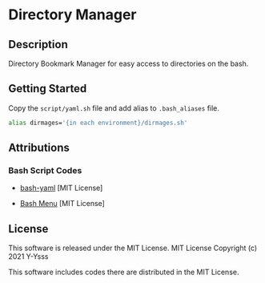 # Directory Manager

## Description
Directory Bookmark Manager for easy access to directories on the bash.

## Getting Started
Copy the `script/yaml.sh` file and add alias to `.bash_aliases` file.

```sh
alias dirmages='{in each environment}/dirmages.sh'
```

## Attributions
### Bash Script Codes
- [bash-yaml](https://github.com/jasperes/bash-yaml) [MIT License]

- [Bash Menu](https://github.com/barbw1re/bash-menu) [MIT License]

## License
This software is released under the MIT License.
MIT License Copyright (c) 2021 Y-Ysss

This software includes codes there are distributed in the MIT License.
